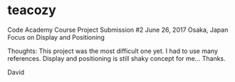 # teacozy
Code Academy Course
Project Submission #2 June 26, 2017 Osaka, Japan
Focus on Display and Positioning

Thoughts:
This project was the most difficult one yet. I had to use many references.
Display and positioning is still shaky concept for me...
Thanks.

David
